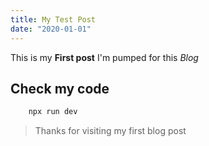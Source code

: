 ```yaml
---
title: My Test Post
date: "2020-01-01"
---
```


This is my **First post** I'm pumped for this _Blog_

## Check my code

```bash
    npx run dev
```

> Thanks for visiting my first blog post

